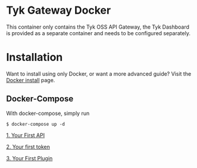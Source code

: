 Tyk Gateway Docker
=================================

This container only contains the Tyk OSS API Gateway, the Tyk Dashboard is provided as a separate container and needs to be configured separately.


# Installation

Want to install using only Docker, or want a more advanced guide?  Visit the [Docker install](get-started/install-with-docker.md) page.

## Docker-Compose

With docker-compose, simply run 
```
$ docker-compose up -d
```

[1. Your First API](get-started/your-first-api.md)

[2. Your first token](get-started/your-first-token.md)

[3. Your First Plugin](get-started/your-first-plugin.md)
